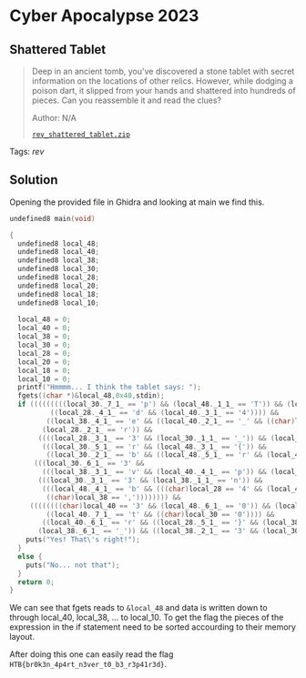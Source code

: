 # Cyber Apocalypse 2023

## Shattered Tablet

> Deep in an ancient tomb, you've discovered a stone tablet with secret information on the locations of other relics. However, while dodging a poison dart, it slipped from your hands and shattered into hundreds of pieces. Can you reassemble it and read the clues?
>
>  Author: N/A
>
> [`rev_shattered_tablet.zip`](rev_shattered_tablet.zip)

Tags: _rev_

## Solution
Opening the provided file in Ghidra and looking at main we find this.

```c++
undefined8 main(void)

{
  undefined8 local_48;
  undefined8 local_40;
  undefined8 local_38;
  undefined8 local_30;
  undefined8 local_28;
  undefined8 local_20;
  undefined8 local_18;
  undefined8 local_10;
  
  local_48 = 0;
  local_40 = 0;
  local_38 = 0;
  local_30 = 0;
  local_28 = 0;
  local_20 = 0;
  local_18 = 0;
  local_10 = 0;
  printf("Hmmmm... I think the tablet says: ");
  fgets((char *)&local_48,0x40,stdin);
  if (((((((((local_30._7_1_ == 'p') && (local_48._1_1_ == 'T')) && (local_48._7_1_ == 'k')) &&
          ((local_28._4_1_ == 'd' && (local_40._3_1_ == '4')))) &&
         ((local_38._4_1_ == 'e' && ((local_40._2_1_ == '_' && ((char)local_48 == 'H')))))) &&
        (local_28._2_1_ == 'r')) &&
       ((((local_28._3_1_ == '3' && (local_30._1_1_ == '_')) && (local_48._2_1_ == 'B')) &&
        (((local_30._5_1_ == 'r' && (local_48._3_1_ == '{')) &&
         ((local_30._2_1_ == 'b' && ((local_48._5_1_ == 'r' && (local_40._5_1_ == '4')))))))))) &&
      (((local_30._6_1_ == '3' &&
        (((local_38._3_1_ == 'v' && (local_40._4_1_ == 'p')) && (local_28._1_1_ == '1')))) &&
       (((local_30._3_1_ == '3' && (local_38._1_1_ == 'n')) &&
        (((local_48._4_1_ == 'b' && (((char)local_28 == '4' && (local_40._1_1_ == 'n')))) &&
         ((char)local_38 == ',')))))))) &&
     ((((((((char)local_40 == '3' && (local_48._6_1_ == '0')) && (local_38._7_1_ == 't')) &&
         ((local_40._7_1_ == 't' && ((char)local_30 == '0')))) &&
        ((local_40._6_1_ == 'r' && ((local_28._5_1_ == '}' && (local_38._5_1_ == 'r')))))) &&
       (local_38._6_1_ == '_')) && ((local_38._2_1_ == '3' && (local_30._4_1_ == '_')))))) {
    puts("Yes! That\'s right!");
  }
  else {
    puts("No... not that");
  }
  return 0;
}
```

We can see that fgets reads to `&local_48` and data is written down to through local_40, local_38, ... to local_10. To get the flag the pieces of the expression in the if statement need to be sorted accourding to their memory layout.

After doing this one can easily read the flag `HTB{br0k3n_4p4rt_n3ver_t0_b3_r3p41r3d}`.